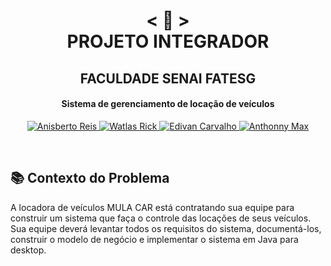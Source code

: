 <h1 align="center">
    < 📜 > <br>
PROJETO INTEGRADOR
</h1>
    <h2 align="center">
    FACULDADE SENAI FATESG
    </h2>
<h4 align="center">
Sistema de gerenciamento de locação de veículos
</h4>

<p align="center">
  <a href="https://github.com/anisberto">
    <img alt="Anisberto Reis" src="https://img.shields.io/badge/Anisberto Reis-P.I-blue">
  </a>
    <a href="https://github.com/Watlas">
    <img alt="Watlas Rick" src="https://img.shields.io/badge/Watlas Rick-P.I-green">
  </a>
    <a href="https://github.com/edivancarvalho">
    <img alt="Edivan Carvalho" src="https://img.shields.io/badge/Edivan Carvalho-P.I-red">
  </a>
    <a href="https://github.com/AnthonnyMax">
    <img alt="Anthonny Max" src="https://img.shields.io/badge/Anthonny Max-P.I-yellow">
  </a>
</p>
<br>

## 📚 Contexto do Problema
A locadora de veículos MULA CAR está contratando sua equipe para construir um sistema que faça o controle das
locações de seus veículos. Sua equipe deverá levantar todos os requisitos do sistema, documentá-los, construir o modelo de
negócio e implementar o sistema em Java para desktop.
